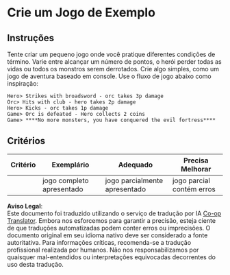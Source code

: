 <!--
CO_OP_TRANSLATOR_METADATA:
{
  "original_hash": "24201cf428c7edba1ccec2a78a0dd8f8",
  "translation_date": "2025-08-25T22:38:35+00:00",
  "source_file": "6-space-game/6-end-condition/assignment.md",
  "language_code": "br"
}
-->
# Crie um Jogo de Exemplo

## Instruções

Tente criar um pequeno jogo onde você pratique diferentes condições de término. Varie entre alcançar um número de pontos, o herói perder todas as vidas ou todos os monstros serem derrotados. Crie algo simples, como um jogo de aventura baseado em console. Use o fluxo de jogo abaixo como inspiração:

```
Hero> Strikes with broadsword - orc takes 3p damage
Orc> Hits with club - hero takes 2p damage
Hero> Kicks - orc takes 1p damage
Game> Orc is defeated - Hero collects 2 coins
Game> ****No more monsters, you have conquered the evil fortress****
```

## Critérios

| Critério | Exemplário              | Adequado                    | Precisa Melhorar           |
| -------- | ----------------------- | --------------------------- | -------------------------- |
|          | jogo completo apresentado | jogo parcialmente apresentado | jogo parcial contém erros |

**Aviso Legal**:  
Este documento foi traduzido utilizando o serviço de tradução por IA [Co-op Translator](https://github.com/Azure/co-op-translator). Embora nos esforcemos para garantir a precisão, esteja ciente de que traduções automatizadas podem conter erros ou imprecisões. O documento original em seu idioma nativo deve ser considerado a fonte autoritativa. Para informações críticas, recomenda-se a tradução profissional realizada por humanos. Não nos responsabilizamos por quaisquer mal-entendidos ou interpretações equivocadas decorrentes do uso desta tradução.